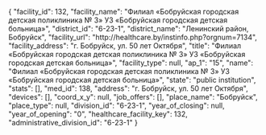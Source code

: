 {
    "facility_id": 132,
    "facility_name": "Филиал «Бобруйская городская детская поликлиника № 3» УЗ «Бобруйская городская детская больница»",
    "district_id": "6-23-1",
    "district_name": "Ленинский район, Бобруйск",
    "facility_url": "http:\/\/healthcare.by\/instinfo.php?orgnum=7134",
    "facility_address": "г. Бобруйск, ул. 50 лет Октября",
    "title": "Филиал «Бобруйская городская детская поликлиника № 3» УЗ «Бобруйская городская детская больница»",
    "facility_type": null,
    "ap_1": "15",
    "name": "Филиал «Бобруйская городская детская поликлиника № 3» УЗ «Бобруйская городская детская больница»",
    "state": "public institution",
    "stats": [],
    "med_id": 138,
    "address": "г. Бобруйск, ул. 50 лет Октября",
    "devices": [],
    "coord_x_y": null,
    "job_offers": [],
    "place_name": "Бобруйск",
    "place_type": null,
    "division_id": "6-23-1",
    "year_of_closing": null,
    "year_of_opening": "0",
    "healthcare_facility_key": 132,
    "administrative_division_id": "6-23-1"
}